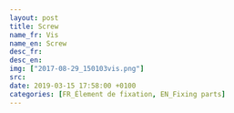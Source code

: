 ```yaml
---
layout: post
title: Screw
name_fr: Vis
name_en: Screw
desc_fr: 
desc_en: 
img: ["2017-08-29_150103vis.png"]
src: 
date: 2019-03-15 17:58:00 +0100
categories: [FR_Élement de fixation, EN_Fixing parts]
---
```

